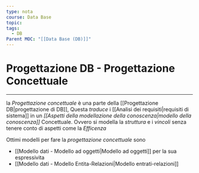 ```yaml
---
type: nota
course: Data Base
topic: 
tags:
  - DB
Parent MOC: "[[Data Base (DB)]]"
---
```


# Progettazione DB - Progettazione Concettuale
---
la _Progettazione concettuale_ è una parte della [[Progettazione DB|progettazione di DB]], Questa _traduce_ i [[Analisi dei requisiti|requisiti di sistema]] in un _[[Aspetti della modellazione della conoscenza|modello della conoscenza]]_ Concettuale. 
Ovvero si modella la _struttura_ e i _vincoli_  senza tenere conto di aspetti come la _Efficenza_

Ottimi modelli per fare la _progettazione concettuale_ sono 
- [[Modello dati - Modello ad oggetti|Modello ad oggetti]] per la sua espressivita
- [[Modello dati - Modello Entita-Relazioni|Modello entrati-relazioni]]

